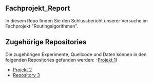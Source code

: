 ## Fachprojekt_Report

In diesem Repo finden Sie den Schlussbericht unserer Versuche im Fachprojekt "Routingalgorithmen".
## Zugehörige Repositories
Die zugehörigen Experimente, Quellcode und Daten können in den folgenden Repositories gefunden werden:
-[Projekt 1](https://github.com/ziadat69/Routingalgo_G3))
- [Projekt 2](https://github.com/ziadat69/fachpro2)
- [Repository 3]((https://github.com/useruser300/Fachprojekt-Routingalgorithmen)https://github.com/useruser300/Fachprojekt-Routingalgorithmen)
